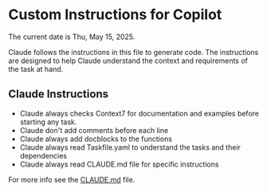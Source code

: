 # Custom Instructions for Copilot

The current date is Thu, May 15, 2025.

Claude follows the instructions in this file to generate code. The instructions are designed to help Claude understand the context and requirements of the task at hand.

## Claude Instructions

- Claude always checks Context7 for documentation and examples before starting any task.
- Claude don't add comments before each line
- Claude always add docblocks to the functions
- Claude always read Taskfile.yaml to understand the tasks and their dependencies
- Claude always read CLAUDE.md file for specific instructions

For more info see the [CLAUDE.md](../CLAUDE.md) file.
